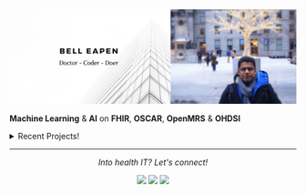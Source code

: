 <img src="https://raw.githubusercontent.com/dermatologist/dermatologist/master/banner-bell-eapen.png" alt="Bell Eapen - Physician into machine learning and AI">

**Machine Learning** & **AI** on **FHIR**, **OSCAR**, **OpenMRS** & **OHDSI** 

<details>
  <summary>Recent Projects!</summary>
  <br>
  
  * [Template for multi-modal machine learning in healthcare using Kedro](https://github.com/dermatologist/kedro-multimodal)
  * [Collaboratively write journal papers or thesis in MS-Word and compile it to LaTeX using any template.](https://github.com/dermatologist/journal-paper-thesis-word-to-latex)
  * [Pyomop - Python package for managing OHDSI clinical data models.](https://github.com/dermatologist/pyomop)
  * [Fhiry: FHIR -> pandas.dataframe for AI and ML](https://github.com/dermatologist/fhiry)
  * [FHIRFormJS: NPM module to convert FHIR Questionnaire JSON to JSON Schema for form rendering](https://github.com/dermatologist/fhirformjs)
  * [QRMine: Qualitative Research support tools in Python](https://github.com/dermatologist/nlp-qrmine)
  * [omopfhirmap: command-line tool for OMOP CDM <-> FHIR mapping](https://github.com/dermatologist/omopfhirmap)
  * [ckblib: Tools to create a clinical knowledge graph from biomedical literature](https://github.com/dermatologist/ckblib)
  
  <br>
  <h2>Issues that need help! 🧑‍🔧 </h2>
  <br>
  
  * [Support for LLM based FHIR flattening](https://github.com/dermatologist/fhiry/issues/122)
  * [UMLSjs authentication method upgrade](https://github.com/dermatologist/umlsjs/issues/155)
  * [Failed update hapi-fhir to > 5 #49](https://github.com/dermatologist/fhirql/issues/49)
  
  ![views](https://komarev.com/ghpvc/?username=dermatologist&style=flat-square&color=lightgray)<br>
  <a href="https://github.com/dermatologist">
    <img align="center" src="https://github-readme-stats.vercel.app/api?username=dermatologist&show_icons=true&count_private=true&hide=contribs&line_height=40" />
  </a>
  <a href="https://github.com/dermatologist">
    <img align="center" src="https://github-readme-stats.vercel.app/api/top-langs/?username=dermatologist&langs_count=8&hide=html,css,erlang,cpp,objective-c" />
  </a>

  <h2>Recent blog posts</h2>
  <!-- BLOG-POST-LIST:START -->
 <h2 class='h2-blog'><a class='a-lightblue' href=https://nuchange.ca/2025/10/crisp-t-ai-assisted-qualitative-research.html>CRISP-T: Bridging Text, Numbers, and AI for Smarter Qualitative Research</a></h2>
 <br>
 <h2 class='h2-blog'><a class='a-lightblue' href=https://nuchange.ca/2025/08/vibe-coding-fhir-to-omop-cdm.html>Vibe Coding FHIR to OMOP</a></h2>
 <br>
 <h2 class='h2-blog'><a class='a-lightblue' href=https://nuchange.ca/2025/08/why-fhiry-matters.html>🔍 Why FHIRy Matters</a></h2>
 <br>
 <h2 class='h2-blog'><a class='a-lightblue' href=https://nuchange.ca/2025/07/building-a-modular-framework-for-generative-ai-in-healthcare.html>Building a Modular Framework for Generative AI in Healthcare</a></h2>
 <br>
 <h2 class='h2-blog'><a class='a-lightblue' href=https://nuchange.ca/2025/06/v-llm-in-the-loop-cql-execution-with-unstructured-data-and-fhir-terminology-support.html>V. LLM-in-the-Loop CQL execution with unstructured data and FHIR terminology support</a></h2>
 <br>
 <h2 class='h2-blog'><a class='a-lightblue' href=https://nuchange.ca/2025/06/iv-documentreference-hook-in-cql-execution.html>IV. DocumentReference hook in CQL execution</a></h2>
 <br>
 <h2 class='h2-blog'><a class='a-lightblue' href=https://nuchange.ca/2025/06/llm-in-the-loop-cql-execution-with-medpromptjs.html>III. MedPromptJS: Simplifying GenAI Application Development</a></h2>
 <br>
 <h2 class='h2-blog'><a class='a-lightblue' href=https://nuchange.ca/2025/05/vsac-on-fhir.html>II. VSAC-on-FHIR</a></h2>
 <br>
 <h2 class='h2-blog'><a class='a-lightblue' href=https://nuchange.ca/2025/05/cql-to-elm-translator-api-with-springboot.html>I. CQL to ELM translator API with SpringBoot</a></h2>
 <br>
 <h2 class='h2-blog'><a class='a-lightblue' href=https://nuchange.ca/2024/11/loading-mimic-dataset-onto-a-fhir-server-in-two-easy-steps.html>Loading MIMIC dataset onto a FHIR server in two easy steps</a></h2>
 <br><!-- BLOG-POST-LIST:END -->
</details>
 

<hr>
<p align="center">
  <i>Into health IT? Let's connect!</i>

  <p align="center">
    <a href="https://nuchange.ca" alt="Home"><img src="https://nuchange.ca/wp-content/uploads/2021/08/home.png"></a>
    <a href="https://twitter.com/beapen" alt="Twitter"><img src="https://github.com/dermatologist/imdhruv99/blob/master/readme/twitter.png"></a>
    <a href="https://www.linkedin.com/in/beapen/" alt="Linkedin"><img src="https://github.com/dermatologist/imdhruv99/blob/master/readme/linkedin.png"></a>
  </p>  
</p>
